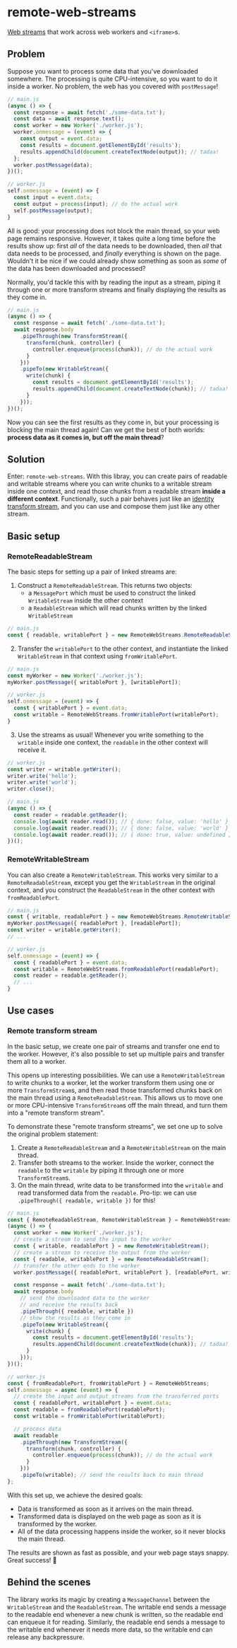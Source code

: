 # remote-web-streams
[Web streams][streams-spec] that work across web workers and `<iframe>`s.

## Problem
Suppose you want to process some data that you've downloaded somewhere. The processing is quite CPU-intensive,
so you want to do it inside a worker. No problem, the web has you covered with `postMessage`!

```js
// main.js
(async () => {
  const response = await fetch('./some-data.txt');
  const data = await response.text();
  const worker = new Worker('./worker.js');
  worker.onmessage = (event) => {
    const output = event.data;
    const results = document.getElementById('results');
    results.appendChild(document.createTextNode(output)); // tadaa!
  };
  worker.postMessage(data);
})();

// worker.js
self.onmessage = (event) => {
  const input = event.data;
  const output = process(input); // do the actual work
  self.postMessage(output);
}
```

All is good: your processing does not block the main thread, so your web page remains responsive. However, it takes
quite a long time before the results show up: first *all* of the data needs to be downloaded, then *all* that data
needs to be processed, and *finally* everything is shown on the page. Wouldn't it be nice if we could already show
something as soon as *some* of the data has been downloaded and processed?

Normally, you'd tackle this with by reading the input as a stream, piping it through one or more transform streams
and finally displaying the results as they come in.

```js
// main.js
(async () => {
  const response = await fetch('./some-data.txt');
  await response.body
    .pipeThrough(new TransformStream({
      transform(chunk, controller) {
        controller.enqueue(process(chunk)); // do the actual work
      }
    }))
    .pipeTo(new WritableStream({
      write(chunk) {
        const results = document.getElementById('results');
        results.appendChild(document.createTextNode(chunk)); // tadaa!
      }
    }));
})();
```

Now you can see the first results as they come in, but your processing is blocking the main thread again!
Can we get the best of both worlds: **process data as it comes in, but off the main thread**?

## Solution
Enter: `remote-web-streams`. With this libray, you can create pairs of readable and writable streams
where you can write chunks to a writable stream inside one context, and read those chunks from a readable stream
**inside a different context**.
Functionally, such a pair behaves just like an [identity transform stream][identity-transform-stream], and you can
use and compose them just like any other stream.

## Basic setup

### RemoteReadableStream
The basic steps for setting up a pair of linked streams are:
1. Construct a `RemoteReadableStream`. This returns two objects:
   * a `MessagePort` which must be used to construct the linked `WritableStream` inside the other context
   * a `ReadableStream` which will read chunks written by the linked `WritableStream`
```js
// main.js
const { readable, writablePort } = new RemoteWebStreams.RemoteReadableStream();
```
2. Transfer the `writablePort` to the other context, and instantiate the linked `WritableStream` in that context
   using `fromWritablePort`.
```js
// main.js
const myWorker = new Worker('./worker.js');
myWorker.postMessage({ writablePort }, [writablePort]);

// worker.js
self.onmessage = (event) => {
  const { writablePort } = event.data;
  const writable = RemoteWebStreams.fromWritablePort(writablePort);
}
```
3. Use the streams as usual! Whenever you write something to the `writable` inside one context,
   the `readable` in the other context will receive it.
```js
// worker.js
const writer = writable.getWriter();
writer.write('hello');
writer.write('world');
writer.close();

// main.js
(async () => {
  const reader = readable.getReader();
  console.log(await reader.read()); // { done: false, value: 'hello' }
  console.log(await reader.read()); // { done: false, value: 'world' }
  console.log(await reader.read()); // { done: true, value: undefined }
})();
```

### RemoteWritableStream
You can also create a `RemoteWritableStream`.
This works very similar to a `RemoteReadableStream`, except you get the `WritableStream` in the original context,
and you construct the `ReadableStream` in the other context with `fromReadablePort`.
```js
// main.js
const { writable, readablePort } = new RemoteWebStreams.RemoteWritableStream();
myWorker.postMessage({ readablePort }, [readablePort]);
const writer = writable.getWriter();
// ...

// worker.js
self.onmessage = (event) => {
  const { readablePort } = event.data;
  const writable = RemoteWebStreams.fromReadablePort(readablePort);
  const reader = readable.getReader();
  // ...
}
```

## Use cases

### Remote transform stream
In the basic setup, we create one pair of streams and transfer one end to the worker.
However, it's also possible to set up multiple pairs and transfer them all to a worker.

This opens up interesting possibilities. We can use a `RemoteWritableStream` to write chunks to a worker,
let the worker transform them using one or more `TransformStream`s, and then read those transformed chunks
back on the main thread using a `RemoteReadableStream`.
This allows us to move one or more CPU-intensive `TransformStream`s off the main thread,
and turn them into a "remote transform stream".

To demonstrate these "remote transform streams", we set one up to solve the original problem statement:
1. Create a `RemoteReadableStream` and a `RemoteWritableStream` on the main thread.
2. Transfer both streams to the worker. Inside the worker, connect the `readable` to the `writable` by piping it
   through one or more `TransformStream`s.
3. On the main thread, write data to be transformed into the `writable` and read transformed data from the `readable`.
   Pro-tip: we can use `.pipeThrough({ readable, writable })` for this!

```js
// main.js
const { RemoteReadableStream, RemoteWritableStream } = RemoteWebStreams;
(async () => {
  const worker = new Worker('./worker.js');
  // create a stream to send the input to the worker
  const { writable, readablePort } = new RemoteWritableStream();
  // create a stream to receive the output from the worker
  const { readable, writablePort } = new RemoteReadableStream();
  // transfer the other ends to the worker
  worker.postMessage({ readablePort, writablePort }, [readablePort, writablePort]);

  const response = await fetch('./some-data.txt');
  await response.body
    // send the downloaded data to the worker
    // and receive the results back
    .pipeThrough({ readable, writable })
    // show the results as they come in
    .pipeTo(new WritableStream({
      write(chunk) {
        const results = document.getElementById('results');
        results.appendChild(document.createTextNode(chunk)); // tadaa!
      }
    }));
})();

// worker.js
const { fromReadablePort, fromWritablePort } = RemoteWebStreams;
self.onmessage = async (event) => {
  // create the input and output streams from the transferred ports
  const { readablePort, writablePort } = event.data;
  const readable = fromReadablePort(readablePort);
  const writable = fromWritablePort(writablePort);

  // process data
  await readable
    .pipeThrough(new TransformStream({
      transform(chunk, controller) {
        controller.enqueue(process(chunk)); // do the actual work
      }
    }))
    .pipeTo(writable); // send the results back to main thread
};
```
With this set up, we achieve the desired goals:
* Data is transformed as soon as it arrives on the main thread.
* Transformed data is displayed on the web page as soon as it is transformed by the worker.
* All of the data processing happens inside the worker, so it never blocks the main thread.

The results are shown as fast as possible, and your web page stays snappy. Great success! 🎉

## Behind the scenes
The library works its magic by creating a `MessageChannel` between the `WritableStream` and the `ReadableStream`.
The writable end sends a message to the readable end whenever a new chunk is written,
so the readable end can enqueue it for reading.
Similarly, the readable end sends a message to the writable end whenever it needs more data,
so the writable end can release any backpressure.

[streams-spec]: https://streams.spec.whatwg.org/
[fetch-spec]: https://fetch.spec.whatwg.org/
[identity-transform-stream]: https://streams.spec.whatwg.org/#identity-transform-stream

